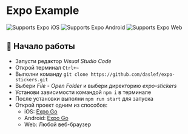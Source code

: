 # Expo Example

<p>
  <!-- iOS -->
  <img alt="Supports Expo iOS" longdesc="Supports Expo iOS" src="https://img.shields.io/badge/iOS-4630EB.svg?style=flat-square&logo=APPLE&labelColor=999999&logoColor=fff" />
  <!-- Android -->
  <img alt="Supports Expo Android" longdesc="Supports Expo Android" src="https://img.shields.io/badge/Android-4630EB.svg?style=flat-square&logo=ANDROID&labelColor=A4C639&logoColor=fff" />
  <!-- Web -->
  <img alt="Supports Expo Web" longdesc="Supports Expo Web" src="https://img.shields.io/badge/web-4630EB.svg?style=flat-square&logo=GOOGLE-CHROME&labelColor=4285F4&logoColor=fff" />
</p>

## 🚀 Начало работы

- Запусти редактор *Visual Studio Code*
- Открой терминал `Ctrl+~`
- Выполни команду `git clone https://github.com/daslef/expo-stickers.git`
- Выбери *File - Open Folder* и выбери директорию *expo-stickers*
- Установи зависимости командой `npm i` в терминале
- После установки выполни `npm run start` для запуска
- Открой проект одним из способов:
  - iOS: [Expo Go](https://itunes.apple.com/app/apple-store/id982107779)
  - Android: [Expo Go](https://play.google.com/store/apps/details?id=host.exp.exponent&referrer=blankexample)
  - Web: Любой веб-браузер
